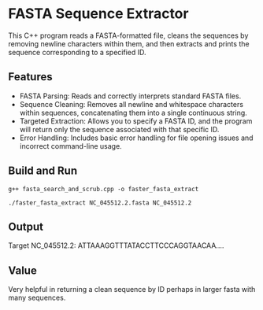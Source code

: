 # FASTA Sequence Extractor

This C++ program reads a FASTA-formatted file, cleans the sequences by removing newline characters within them, and then extracts and prints the sequence corresponding to a specified ID.

## Features

- FASTA Parsing: Reads and correctly interprets standard FASTA files.
- Sequence Cleaning: Removes all newline and whitespace characters within sequences, concatenating them into a single continuous string.
- Targeted Extraction: Allows you to specify a FASTA ID, and the program will return only the sequence associated with that specific ID.
- Error Handling: Includes basic error handling for file opening issues and incorrect command-line usage.

## Build and Run

```
g++ fasta_search_and_scrub.cpp -o faster_fasta_extract

./faster_fasta_extract NC_045512.2.fasta NC_045512.2
```

## Output

Target NC_045512.2:
ATTAAAGGTTTATACCTTCCCAGGTAACAA....

## Value

Very helpful in returning a clean sequence by ID perhaps in larger fasta with many sequences.
